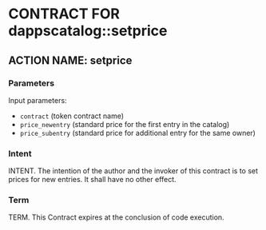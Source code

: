 # CONTRACT FOR dappscatalog::setprice

## ACTION NAME: setprice

### Parameters
Input parameters:

* `contract` (token contract name)
* `price_newentry` (standard price for the first entry in the catalog)
* `price_subentry` (standard price for additional entry for the same owner)


### Intent
INTENT. The intention of the author and the invoker of this contract is to set prices for new entries. It shall have no other effect.

### Term
TERM. This Contract expires at the conclusion of code execution.
